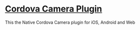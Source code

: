 # [Cordova Camera Plugin](https://github.com/rahadurr/cordova-plugin-meed-camera)

This the Native Cordova Camera plugin for iOS, Android and Web